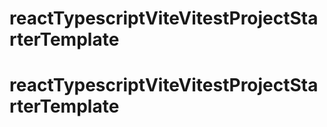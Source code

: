 # reactTypescriptViteVitestProjectStarterTemplate
# reactTypescriptViteVitestProjectStarterTemplate
